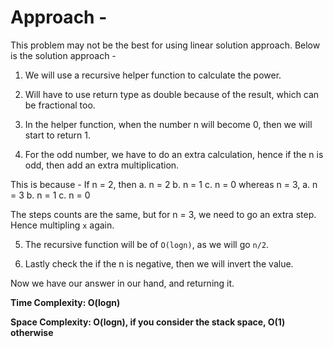 # Approach - 

This problem may not be the best for using linear solution approach. Below is the solution approach -

1. We will use a recursive helper function to calculate the power.

2. Will have to use return type as double because of the result, which can be fractional too.

3. In the helper function, when the number n will become 0, then we will start to return 1.

4. For the odd number, we have to do an extra calculation, hence if the n is odd, then add an extra multiplication.

This is because -
If n = 2, then
a. n = 2
b. n = 1
c. n = 0
whereas n = 3,
a. n = 3
b. n = 1
c. n = 0

The steps counts are the same, but for n = 3, we need to go an extra step. Hence multipling `x` again.

5. The recursive function will be of `O(logn)`, as we will go `n/2`.

6. Lastly check the if the n is negative, then we will invert the value.

Now we have our answer in our hand, and returning it.

**Time Complexity: O(logn)**

**Space Complexity: O(logn), if you consider the stack space, O(1) otherwise**